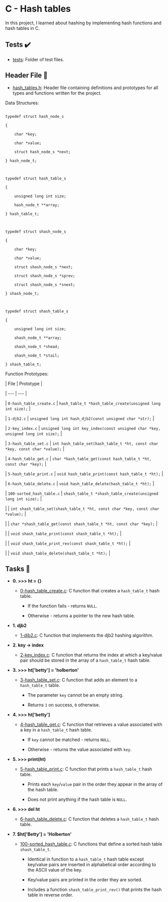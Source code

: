 # C - Hash tables



In this project, I learned about hashing by implementing hash functions and hash tables in C.



## Tests :heavy_check_mark:



* [tests](./tests): Folder of test files.



## Header File :file_folder:



* [hash_tables.h](./hash_tables.h): Header file containing definitions and prototypes for all types and functions written for the project.



Data Structures:

```

typedef struct hash_node_s

{

	char *key;

	char *value;

	struct hash_node_s *next;

} hash_node_t;



typedef struct hash_table_s

{

	unsigned long int size;

	hash_node_t **array;

} hash_table_t;



typedef struct shash_node_s

{

	char *key;

	char *value;

	struct shash_node_s *next;

	struct shash_node_s *sprev;

	struct shash_node_s *snext;

} shash_node_t;



typedef struct shash_table_s

{

	unsigned long int size;

	shash_node_t **array;

	shash_node_t *shead;

	shash_node_t *stail;

} shash_table_t;

```



Function Prototypes:



| File | Prototype |

| --- | --- |

| `0-hash_table_create.c` | `hash_table_t *hash_table_create(unsigned long int size);` |

| `1-djb2.c` | `unsigned long int hash_djb2(const unsigned char *str);` |

| `2-key_index.c` | `unsigned long int key_index(const unsigned char *key, unsigned long int size);` |

| `3-hash_table_set.c` | `int hash_table_set(hash_table_t *ht, const char *key, const char *value);` |

| `4-hash_table_get.c` | `char *hash_table_get(const hash_table_t *ht, const char *key);` |

| `5-hash_table_print.c` | `void hash_table_print(const hash_table_t *ht);` |

| `6-hash_table_delete.c` | `void hash_table_delete(hash_table_t *ht);` |

| `100-sorted_hash_table.c` | `shash_table_t *shash_table_create(unsigned long int size);` |

| | `int shash_table_set(shash_table_t *ht, const char *key, const char *value);` |

| | `char *shash_table_get(const shash_table_t *ht, const char *key);` |

| | `void shash_table_print(const shash_table_t *ht);` |

| | `void shash_table_print_rev(const shash_table_t *ht);` |

| | `void shash_table_delete(shash_table_t *ht);` |



## Tasks :page_with_curl:



* **0. >>> ht = {}**

  * [0-hash_table_create.c](./0-hash_table_create.c): C function that creates a `hash_table_t` hash table.

    * If the function fails - returns `NULL`.

    * Otherwise - returns a pointer to the new hash table.



* **1. djb2**

  * [1-djb2.c](./1-djb2.c): C function that implements the djb2 hashing algorithm.



* **2. key -> index**

  * [2-key_index.c](./2-key_index.c): C function that returns the index at which a key/value pair should be stored in the array of a `hash_table_t` hash table.



* **3. >>> ht['betty'] = 'holberton'**

  * [3-hash_table_set.c](./3-hash_table_set.c): C function that adds an element to a `hash_table_t` table.

    * The parameter `key` cannot be an empty string.

    * Returns `1` on success, `0` otherwise.



* **4. >>> ht['betty']**

  * [4-hash_table_get.c](./4-hash_table_get.c): C function that retrieves a value associated with a key in a `hash_table_t` hash table.

    * If `key` cannot be matched - returns `NULL`.

    * Otherwise - returns the value associated with `key`.



* **5. >>> print(ht)**

  * [5-hash_table_print.c](./5-hash_table_print.c): C function that prints a `hash_table_t` hash table.

    * Prints each `key`/`value` pair in the order they appear in the array of the hash table.

    * Does not print anything if the hash table is `NULL`.



* **6. >>> del ht**

  * [6-hash_table_delete.c](./6-hasb_table_delete.c): C function that deletes a `hash_table_t` hash table.



* **7. $ht['Betty'] = 'Holberton'**

  * [100-sorted_hash_table.c](./100-sorted_hash_table.c): C functions that define a sorted hash table `shash_table_t`.

    * Identical in function to a `hash_table_t` hash table except key/value pairs are inserted in alphabetical order according to the ASCII value of the key.

    * Key/value pairs are printed in the order they are sorted.

    * Includes a function `shash_table_print_rev()` that prints the hash table in reverse order.
